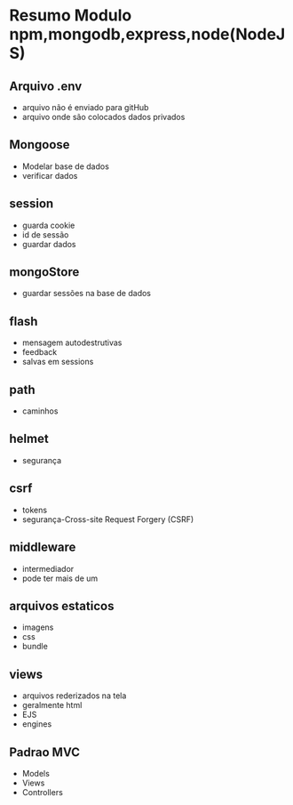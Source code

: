 # Resumo Modulo npm,mongodb,express,node(NodeJS)

## Arquivo .env

- arquivo não é enviado para gitHub
- arquivo onde são colocados dados privados

## Mongoose

- Modelar base de dados
- verificar dados 

## session 

- guarda cookie 
- id de sessão 
- guardar dados

## mongoStore 

- guardar sessões na base de dados

## flash 

- mensagem autodestrutivas
- feedback
- salvas em sessions

## path 

- caminhos

## helmet 

- segurança

## csrf 

- tokens
- segurança-Cross-site Request Forgery (CSRF) 

## middleware 

- intermediador
- pode ter mais de um

## arquivos estaticos

- imagens 
- css
- bundle

## views 

- arquivos rederizados na tela
- geralmente html
- EJS
- engines 

## Padrao MVC

- Models
- Views 
- Controllers



